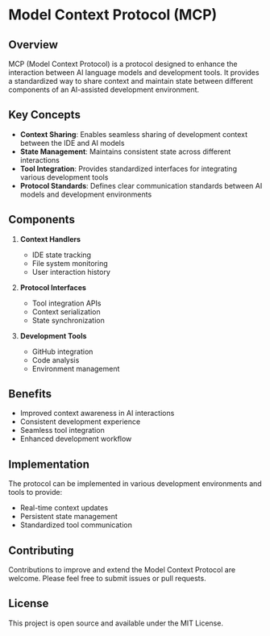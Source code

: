 # Model Context Protocol (MCP)

## Overview
MCP (Model Context Protocol) is a protocol designed to enhance the interaction between AI language models and development tools. It provides a standardized way to share context and maintain state between different components of an AI-assisted development environment.

## Key Concepts
- **Context Sharing**: Enables seamless sharing of development context between the IDE and AI models
- **State Management**: Maintains consistent state across different interactions
- **Tool Integration**: Provides standardized interfaces for integrating various development tools
- **Protocol Standards**: Defines clear communication standards between AI models and development environments

## Components
1. **Context Handlers**
   - IDE state tracking
   - File system monitoring
   - User interaction history

2. **Protocol Interfaces**
   - Tool integration APIs
   - Context serialization
   - State synchronization

3. **Development Tools**
   - GitHub integration
   - Code analysis
   - Environment management

## Benefits
- Improved context awareness in AI interactions
- Consistent development experience
- Seamless tool integration
- Enhanced development workflow

## Implementation
The protocol can be implemented in various development environments and tools to provide:
- Real-time context updates
- Persistent state management
- Standardized tool communication

## Contributing
Contributions to improve and extend the Model Context Protocol are welcome. Please feel free to submit issues or pull requests.

## License
This project is open source and available under the MIT License.